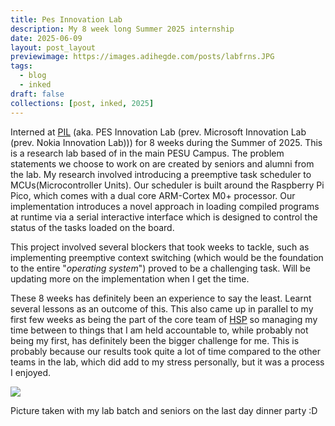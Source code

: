 ```yaml
---
title: Pes Innovation Lab
description: My 8 week long Summer 2025 internship
date: 2025-06-09
layout: post_layout
previewimage: https://images.adihegde.com/posts/labfrns.JPG
tags:
  - blog
  - inked
draft: false
collections: [post, inked, 2025]
---
```


Interned at [PIL](https://www.theinnovationlab.in) (aka. PES Innovation Lab (prev. Microsoft Innovation Lab (prev. Nokia Innovation Lab))) for 8 weeks during the Summer of 2025. This is a research lab based of in the main PESU Campus. The problem statements we choose to work on are created by seniors and alumni from the lab. My research involved introducing a preemptive task scheduler to MCUs(Microcontroller Units). Our scheduler is built around the Raspberry Pi Pico, which comes with a dual core ARM-Cortex M0+ processor. Our implementation introduces a novel approach in loading compiled programs at runtime via a serial interactive interface which is designed to control the status of the tasks loaded on the board.

This project involved several blockers that took weeks to tackle, such as implementing preemptive context switching (which would be the foundation to the entire "_operating system_") proved to be a challenging task. Will be updating more on the implementation when I get the time.

These 8 weeks has definitely been an experience to say the least. Learnt several lessons as an outcome of this. This also came up in parallel to my first few weeks as being the part of the core team of [HSP](https://hsp-ec.xyz) so managing my time between to things that I am held accountable to, while probably not being my first, has definitely been the bigger challenge for me. This is probably because our results took quite a lot of time compared to the other teams in the lab, which did add to my stress personally, but it was a process I enjoyed.

![](https://images.adihegde.com/posts/labfrns.JPG)
<figcaption>
Picture taken with my lab batch and seniors on the last day dinner party :D
</figcaption>